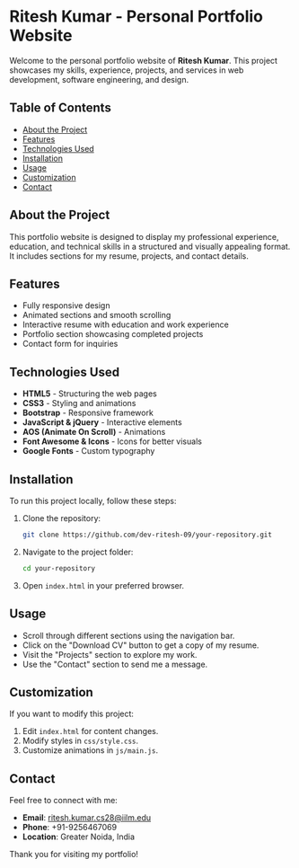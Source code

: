 # Ritesh Kumar - Personal Portfolio Website

Welcome to the personal portfolio website of **Ritesh Kumar**. This project showcases my skills, experience, projects, and services in web development, software engineering, and design.

## Table of Contents
- [About the Project](#about-the-project)
- [Features](#features)
- [Technologies Used](#technologies-used)
- [Installation](#installation)
- [Usage](#usage)
- [Customization](#customization)
- [Contact](#contact)

## About the Project
This portfolio website is designed to display my professional experience, education, and technical skills in a structured and visually appealing format. It includes sections for my resume, projects, and contact details.

## Features
- Fully responsive design
- Animated sections and smooth scrolling
- Interactive resume with education and work experience
- Portfolio section showcasing completed projects
- Contact form for inquiries

## Technologies Used
- **HTML5** - Structuring the web pages
- **CSS3** - Styling and animations
- **Bootstrap** - Responsive framework
- **JavaScript & jQuery** - Interactive elements
- **AOS (Animate On Scroll)** - Animations
- **Font Awesome & Icons** - Icons for better visuals
- **Google Fonts** - Custom typography

## Installation
To run this project locally, follow these steps:
1. Clone the repository:
   ```sh
   git clone https://github.com/dev-ritesh-09/your-repository.git
   ```
2. Navigate to the project folder:
   ```sh
   cd your-repository
   ```
3. Open `index.html` in your preferred browser.

## Usage
- Scroll through different sections using the navigation bar.
- Click on the "Download CV" button to get a copy of my resume.
- Visit the "Projects" section to explore my work.
- Use the "Contact" section to send me a message.

## Customization
If you want to modify this project:
1. Edit `index.html` for content changes.
2. Modify styles in `css/style.css`.
3. Customize animations in `js/main.js`.

## Contact
Feel free to connect with me:
- **Email**: ritesh.kumar.cs28@iilm.edu
- **Phone**: +91-9256467069
- **Location**: Greater Noida, India

Thank you for visiting my portfolio!
